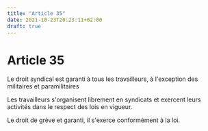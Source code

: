 ```yaml
---
title: "Article 35"
date: 2021-10-23T20:23:11+02:00
draft: true
---
```


# Article 35

Le droit syndical est garanti à tous les travailleurs, à l'exception des militaires et paramilitaires

Les travailleurs s'organisent librement en syndicats et exercent leurs activités dans le respect des lois en vigueur.

Le droit de grève et garanti, il s'exerce conformément à la loi.

